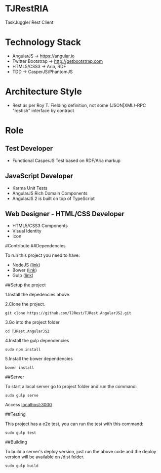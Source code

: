 # TJRestRIA
TaskJuggler Rest Client

# Technology Stack
 - AngularJS -> https://angular.io 
 - Twitter Bootstrap -> http://getbootstrap.com
 - HTML5/CSS3 -> Aria, RDF
 - TDD -> CasperJS/PhantomJS
 
 # Architecture Style
 - Rest as per Roy T. Fielding definition, not some (JSON|XML)-RPC "restish" interface by contract

# Role

## Test Developer
 - Functional CasperJS Test based on RDF/Aria markup

## JavaScript Developer
 - Karma Unit Tests
 - AngularJS Rich Domain Components 
 - AngularJS 2 is built on top of TypeScript

## Web Designer - HTML/CSS Developer
 - HTML5/CSS3 Components 
 - Visual Identity
 - Icon
 
#Contribute
##Dependencies

To run this project you need to have:

* NodeJS ([link](https://nodejs.org/))
* Bower ([link](http://bower.io/))
* Gulp ([link](http://gulpjs.com/))

##Setup the project

1.Install the depedencies above.

2.Clone the project.

```
git clone https://github.com/TJRest/TJRest.AngularJS2.git
```

3.Go into the project folder

```
cd TJRest.AngularJS2
```

4.Install the gulp dependencies

```
sudo npm install
```

5.Install the bower dependencies

```
bower install
```

##Server

To start a local server go to project folder and run the command:

```
sudo gulp serve
```

Access [localhost:3000](localhost:3000) 

##Testing

This project has a e2e test, you can run the test with this command:

```
sudo gulp test
```

##Building

To build a server's deploy version, just run the above code and the deploy version will be available on /dist folder.

```
sudo gulp build
```

